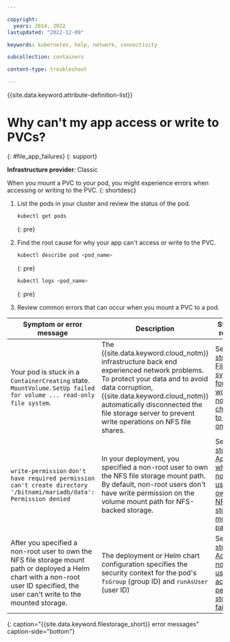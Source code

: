 ```yaml
---

copyright: 
  years: 2014, 2022
lastupdated: "2022-12-09"

keywords: kubernetes, help, network, connectivity

subcollection: containers

content-type: troubleshoot

---
```


{{site.data.keyword.attribute-definition-list}}




# Why can't my app access or write to PVCs?
{: #file_app_failures}
{: support}

**Infrastructure provider**: Classic

When you mount a PVC to your pod, you might experience errors when accessing or writing to the PVC.
{: shortdesc}

1. List the pods in your cluster and review the status of the pod.
    ```sh
    kubectl get pods
    ```
    {: pre}

2. Find the root cause for why your app can't access or write to the PVC.
    ```sh
    kubectl describe pod <pod_name>
    ```
    {: pre}

    ```sh
    kubectl logs <pod_name>
    ```
    {: pre}

3. Review common errors that can occur when you mount a PVC to a pod.

| Symptom or error message | Description | Steps to resolve |
| --- | --- | --- |
| Your pod is stuck in a `ContainerCreating` state. `MountVolume.SetUp failed for volume ... read-only file system`. | The {{site.data.keyword.cloud_notm}} infrastructure back end experienced network problems. To protect your data and to avoid data corruption, {{site.data.keyword.cloud_notm}} automatically disconnected the file storage server to prevent write operations on NFS file shares. | See [File storage: File systems for worker nodes change to read-only](/docs/containers?topic=containers-readonly_nodes) |
| `write-permission` `don't have required permission` `can't create directory '/bitnami/mariadb/data': Permission denied` | In your deployment, you specified a non-root user to own the NFS file storage mount path. By default, non-root users don't have write permission on the volume mount path for NFS-backed storage. | See [File storage: App fails when a non-root user owns the NFS file storage mount path](/docs/containers?topic=containers-nonroot) |
| After you specified a non-root user to own the NFS file storage mount path or deployed a Helm chart with a non-root user ID specified, the user can't write to the mounted storage. | The deployment or Helm chart configuration specifies the security context for the pod's `fsGroup` (group ID) and `runAsUser` (user ID) | See [File storage: Adding non-root user access to persistent storage fails](/docs/containers?topic=containers-cs_storage_nonroot) |
{: caption="{{site.data.keyword.filestorage_short}} error messages" caption-side="bottom"}







